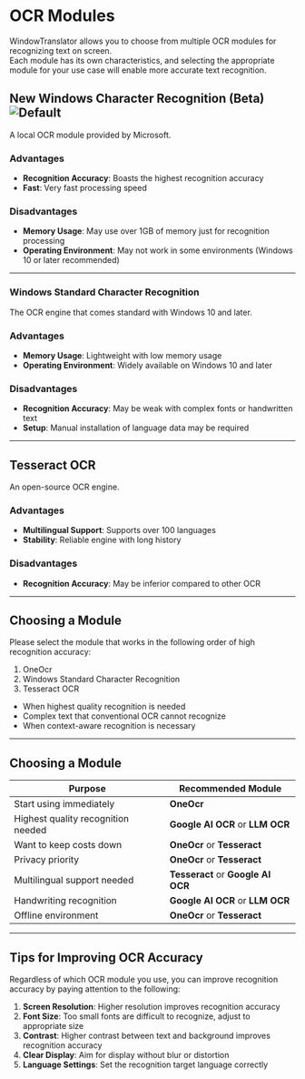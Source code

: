 # OCR Modules

WindowTranslator allows you to choose from multiple OCR modules for recognizing text on screen.  
Each module has its own characteristics, and selecting the appropriate module for your use case will enable more accurate text recognition.

## New Windows Character Recognition (Beta) ![Default](https://img.shields.io/badge/Default-brightgreen)

A local OCR module provided by Microsoft.

### Advantages
- **Recognition Accuracy**: Boasts the highest recognition accuracy
- **Fast**: Very fast processing speed

### Disadvantages
- **Memory Usage**: May use over 1GB of memory just for recognition processing
- **Operating Environment**: May not work in some environments (Windows 10 or later recommended)

---

### Windows Standard Character Recognition

The OCR engine that comes standard with Windows 10 and later.

### Advantages
- **Memory Usage**: Lightweight with low memory usage
- **Operating Environment**: Widely available on Windows 10 and later

### Disadvantages
- **Recognition Accuracy**: May be weak with complex fonts or handwritten text
- **Setup**: Manual installation of language data may be required

---

## Tesseract OCR

An open-source OCR engine.

### Advantages
- **Multilingual Support**: Supports over 100 languages
- **Stability**: Reliable engine with long history

### Disadvantages
- **Recognition Accuracy**: May be inferior compared to other OCR

---

## Choosing a Module

Please select the module that works in the following order of high recognition accuracy:

1. OneOcr
2. Windows Standard Character Recognition
3. Tesseract OCR
- When highest quality recognition is needed
- Complex text that conventional OCR cannot recognize
- When context-aware recognition is necessary

---

## Choosing a Module

| Purpose | Recommended Module |
|---------|-------------------|
| Start using immediately | **OneOcr** |
| Highest quality recognition needed | **Google AI OCR** or **LLM OCR** |
| Want to keep costs down | **OneOcr** or **Tesseract** |
| Privacy priority | **OneOcr** or **Tesseract** |
| Multilingual support needed | **Tesseract** or **Google AI OCR** |
| Handwriting recognition | **Google AI OCR** or **LLM OCR** |
| Offline environment | **OneOcr** or **Tesseract** |

---

## Tips for Improving OCR Accuracy

Regardless of which OCR module you use, you can improve recognition accuracy by paying attention to the following:

1. **Screen Resolution**: Higher resolution improves recognition accuracy
2. **Font Size**: Too small fonts are difficult to recognize, adjust to appropriate size
3. **Contrast**: Higher contrast between text and background improves recognition accuracy
4. **Clear Display**: Aim for display without blur or distortion
5. **Language Settings**: Set the recognition target language correctly
